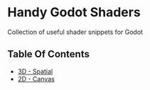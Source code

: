 # Handy Godot Shaders
Collection of useful shader snippets for Godot

## Table Of Contents

- [3D - Spatial](sections/3d-spatial.md)
- [2D - Canvas]()
  
